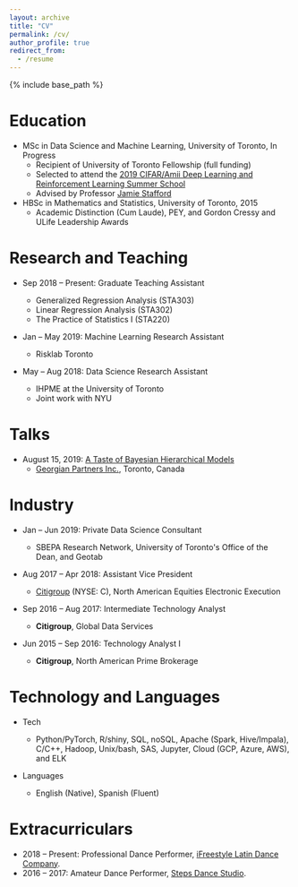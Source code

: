 ```yaml
---
layout: archive
title: "CV"
permalink: /cv/
author_profile: true
redirect_from:
  - /resume
---
```


{% include base_path %}

Education
======
* MSc in Data Science and Machine Learning, University of Toronto, In Progress
  * Recipient of University of Toronto Fellowship (full funding)
  * Selected to attend the [2019 CIFAR/Amii Deep Learning and Reinforcement Learning Summer School](https://dlrlsummerschool.ca/about/)
  * Advised by Professor [Jamie Stafford](http://www.utstat.utoronto.ca/stafford/index.html)
* HBSc in Mathematics and Statistics, University of Toronto, 2015
  * Academic Distinction (Cum Laude), PEY, and Gordon Cressy and ULife Leadership Awards


Research and Teaching
======
* Sep 2018 – Present: Graduate Teaching Assistant
  * Generalized Regression Analysis (STA303)
  * Linear Regression Analysis (STA302)
  * The Practice of Statistics I (STA220)
  
* Jan – May 2019: Machine Learning Research Assistant
  * Risklab Toronto

* May – Aug 2018: Data Science Research Assistant
  * IHPME at the University of Toronto
  * Joint work with NYU

Talks
======
* August 15, 2019: [A Taste of Bayesian Hierarchical Models](https://sergiosonline.github.io/files/Georgian_Partners-Hierarchical_Models_and_Toronto-20190815.pdf)
  * [Georgian Partners Inc.](https://georgianpartners.com/), Toronto, Canada

Industry
======
* Jan – Jun 2019: Private Data Science Consultant
  * SBEPA Research Network, University of Toronto's Office of the Dean, and Geotab

* Aug 2017 – Apr 2018: Assistant Vice President
  * [Citigroup](https://www.citigroup.com/citi/) (NYSE: C), North American Equities Electronic Execution

* Sep 2016 – Aug 2017: Intermediate Technology Analyst
  * **Citigroup**, Global Data Services
  
* Jun 2015 – Sep 2016: Technology Analyst I
  * **Citigroup**, North American Prime Brokerage


Technology and Languages
======
* Tech
  * Python/PyTorch, R/shiny, SQL, noSQL, Apache (Spark, Hive/Impala), C/C++, Hadoop, Unix/bash, SAS, Jupyter, Cloud (GCP, Azure, AWS), and ELK
  
* Languages
  * English (Native), Spanish (Fluent)
  
Extracurriculars
======
* 2018 – Present: Professional Dance Performer, [iFreestyle Latin Dance Company](http://www.ifreestyle.ca/).
* 2016 – 2017: Amateur Dance Performer, [Steps Dance Studio](https://www.stepsdancestudio.com/).
